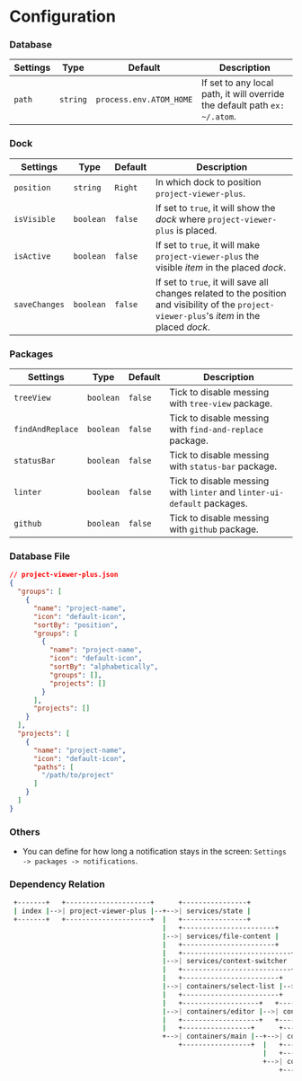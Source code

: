 # Configuration

### Database

Settings | Type | Default | Description
---------|------|---------|------------
`path` | `string` | `process.env.ATOM_HOME` | If set to any local path, it will override the default path `ex: ~/.atom`.

### Dock

Settings | Type | Default | Description
---------|------|---------|------------
`position` | `string` | `Right` | In which dock to position `project-viewer-plus`.
`isVisible` | `boolean` | `false` | If set to `true`, it will show the <em>dock</em> where `project-viewer-plus` is placed.
`isActive` | `boolean` | `false` | If set to `true`, it will make `project-viewer-plus` the visible <em>item</em> in the placed <em>dock</em>.
`saveChanges` | `boolean` | `false` | If set to `true`, it will save all changes related to the position and visibility of the `project-viewer-plus`\'s <em>item</em> in the placed <em>dock</em>.

### Packages

Settings | Type | Default | Description
---------|------|---------|------------
`treeView` | `boolean` | `false` | Tick to disable messing with `tree-view` package.
`findAndReplace` | `boolean` | `false` | Tick to disable messing with `find-and-replace` package.
`statusBar` | `boolean` | `false` | Tick to disable messing with `status-bar` package.
`linter` | `boolean` | `false` | Tick to disable messing with `linter` and `linter-ui-default` packages.
`github` | `boolean` | `false` | Tick to disable messing with `github` package.

### Database File

```json
// project-viewer-plus.json
{
  "groups": [
    {
      "name": "project-name",
      "icon": "default-icon",
      "sortBy": "position",
      "groups": [
        {
          "name": "project-name",
          "icon": "default-icon",
          "sortBy": "alphabetically",
          "groups": [],
          "projects": []
        }
      ],
      "projects": []
    }
  ],
  "projects": [
    {
      "name": "project-name",
      "icon": "default-icon",
      "paths": [
        "/path/to/project"
      ]
    }
  ]
}
```

### Others

- You can define for how long a notification stays in the screen: `Settings -> packages -> notifications`.

### Dependency Relation

```sh
 +-------+   +---------------------+      +----------------+
 | index |-->| project-viewer-plus |--+-->| services/state |
 +-------+   +---------------------+  |   +----------------+
                                      |   +-----------------------+
                                      |-->| services/file-content |
                                      |   +-----------------------+
                                      |   +---------------------------+
                                      |-->| services/context-switcher |
                                      |   +---------------------------+
                                      |   +------------------------+   +-----------------------------+
                                      |-->| containers/select-list |-->| components/select-list-item |
                                      |   +------------------------+   +-----------------------------+
                                      |   +-------------------+   +------------------+   +-----------------+
                                      |-->| containers/editor |-->| containers/icons |-->| components/icon |
                                      |   +-------------------+   +------------------+   +-----------------+
                                      |   +-----------------+      +------------------+
                                      +-->| containers/main |--+-->| components/empty |
                                          +-----------------+  |   +------------------+
                                                               |   +-----------------+   +-----------------+      +------------------+
                                                               +-->| components/main |-->| containers/list |--+-->| components/group |
                                                                   +-----------------+   +-----------------+  |   +------------------+
                                                                                                              |   +--------------------+
                                                                                                              +-->| components/project |
                                                                                                                  +--------------------+
```
